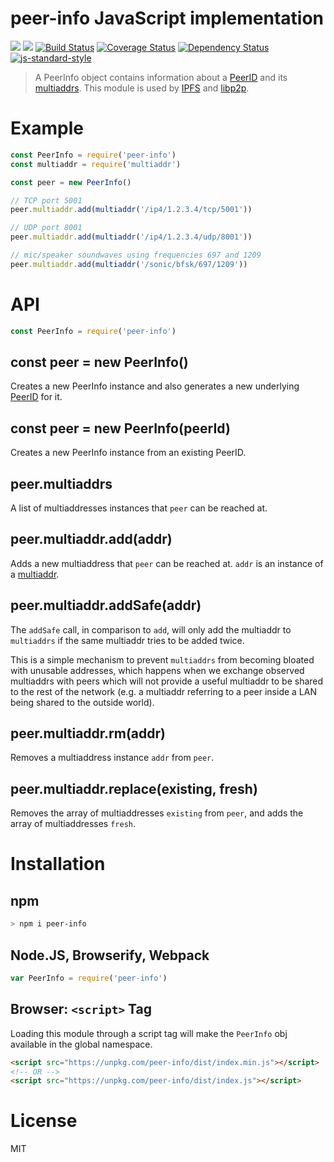 peer-info JavaScript implementation
===================================

[![](https://img.shields.io/badge/made%20by-Protocol%20Labs-blue.svg?style=flat-square)](http://ipn.io)
[![](https://img.shields.io/badge/freenode-%23ipfs-blue.svg?style=flat-square)](http://webchat.freenode.net/?channels=%23ipfs)
[![Build Status](https://travis-ci.org/diasdavid/js-peer-info.svg?style=flat-square)](https://travis-ci.org/diasdavid/js-peer-info)
[![Coverage Status](https://coveralls.io/repos/github/diasdavid/js-peer-info/badge.svg?branch=master)](https://coveralls.io/github/diasdavid/js-peer-info?branch=master)
[![Dependency Status](https://david-dm.org/diasdavid/js-peer-info.svg?style=flat-square)](https://david-dm.org/diasdavid/js-peer-info)
[![js-standard-style](https://img.shields.io/badge/code%20style-standard-brightgreen.svg?style=flat-square)](https://github.com/feross/standard)

> A PeerInfo object contains information about a
> [PeerID](https://github.com/diasdavid/js-peer-id) and its
> [multiaddrs](https://github.com/jbenet/js-multiaddr). This module is used by
> [IPFS](https://github.com/ipfs/ipfs) and
> [libp2p](https://github.com/diasdavid/js-libp2p).

# Example

```js
const PeerInfo = require('peer-info')
const multiaddr = require('multiaddr')

const peer = new PeerInfo()

// TCP port 5001
peer.multiaddr.add(multiaddr('/ip4/1.2.3.4/tcp/5001'))

// UDP port 8001
peer.multiaddr.add(multiaddr('/ip4/1.2.3.4/udp/8001'))

// mic/speaker soundwaves using frequencies 697 and 1209
peer.multiaddr.add(multiaddr('/sonic/bfsk/697/1209'))
```

# API

```js
const PeerInfo = require('peer-info')
```

## const peer = new PeerInfo()

Creates a new PeerInfo instance and also generates a new underlying
[PeerID](https://github.com/diasdavid/js-peer-id) for it.

## const peer = new PeerInfo(peerId)

Creates a new PeerInfo instance from an existing PeerID.

## peer.multiaddrs

A list of multiaddresses instances that `peer` can be reached at.

## peer.multiaddr.add(addr)

Adds a new multiaddress that `peer` can be reached at. `addr` is an instance of
a [multiaddr](https://github.com/jbenet/js-multiaddr).

## peer.multiaddr.addSafe(addr)

The `addSafe` call, in comparison to `add`, will only add the multiaddr to
`multiaddrs` if the same multiaddr tries to be added twice.

This is a simple mechanism to prevent `multiaddrs` from becoming bloated with
unusable addresses, which happens when we exchange observed multiaddrs with
peers which will not provide a useful multiaddr to be shared to the rest of the
network (e.g. a multiaddr referring to a peer inside a LAN being shared to the
outside world).

## peer.multiaddr.rm(addr)

Removes a multiaddress instance `addr` from `peer`.

## peer.multiaddr.replace(existing, fresh)

Removes the array of multiaddresses `existing` from `peer`, and adds the array
of multiaddresses `fresh`.


# Installation

## npm

```sh
> npm i peer-info
```

## Node.JS, Browserify, Webpack

```JavaScript
var PeerInfo = require('peer-info')
```

## Browser: `<script>` Tag

Loading this module through a script tag will make the `PeerInfo` obj available in the global namespace.

```html
<script src="https://unpkg.com/peer-info/dist/index.min.js"></script>
<!-- OR -->
<script src="https://unpkg.com/peer-info/dist/index.js"></script>
```

# License

MIT
